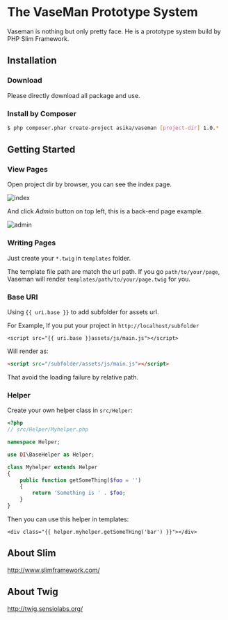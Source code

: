 # The VaseMan Prototype System

Vaseman is nothing but only pretty face. He is a prototype system build by PHP Slim Framework.

## Installation

### Download

Please directly download all package and use.

### Install by Composer

``` bash
$ php composer.phar create-project asika/vaseman [project-dir] 1.0.*
```

## Getting Started

### View Pages

Open project dir by browser, you can see the index page.

![index](http://cl.ly/SnuG/p2013-12-05-1.jpg)

And click *Admin* button on top left, this is a back-end page example.

![admin](http://cl.ly/SoKm/p2013-12-05-2.jpg)

### Writing Pages

Just create your `*.twig` in `templates` folder.

The template file path are match the url path. If you go `path/to/your/page`, Vaseman will render `templates/path/to/your/page.twig` for you.

### Base URI

Using `{{ uri.base }}` to add subfolder for assets url.

For Example, If you put your project in `http://localhost/subfolder`

``` twig
<script src="{{ uri.base }}assets/js/main.js"></script>
```

Will render as:

``` html
<script src="/subfolder/assets/js/main.js"></script>
```

That avoid the loading failure by relative path.

### Helper

Create your own helper class in `src/Helper`:

``` php
<?php
// src/Helper/Myhelper.php

namespace Helper;

use DI\BaseHelper as Helper;

class Myhelper extends Helper
{
    public function getSomeThing($foo = '')
    {
        return 'Something is ' . $foo;
    }
}
```

Then you can use this helper in templates:

``` twig
<div class="{{ helper.myhelper.getSomeTHing('bar') }}"></div>
```

## About Slim

http://www.slimframework.com/

## About Twig

http://twig.sensiolabs.org/
